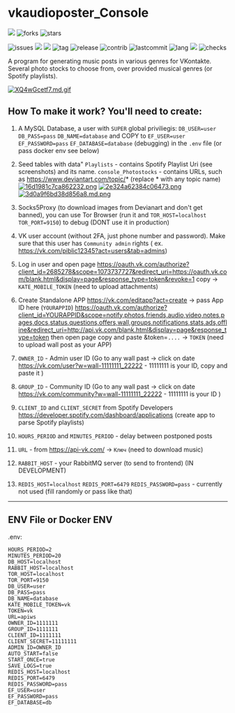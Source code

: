 
# vkaudioposter_Console
![](https://img.shields.io/github/followers/rhiskey?style=social)
![forks](https://img.shields.io/github/forks/rhiskey/vkaudioposter_Console?style=social)
![stars](https://img.shields.io/github/stars/rhiskey/vkaudioposter_Console?style=social)

![issues](https://img.shields.io/github/issues/rhiskey/vkaudioposter_Console)
![](https://img.shields.io/github/issues-closed-raw/rhiskey/vkaudioposter_Console)
![](https://img.shields.io/github/license/rhiskey/vkaudioposter_Console)
![tag](https://img.shields.io/github/v/tag/rhiskey/vkaudioposter_Console)
![release](https://img.shields.io/github/v/release/rhiskey/vkaudioposter_Console)
![contrib](https://img.shields.io/github/contributors/rhiskey/vkaudioposter_Console)
![lastcommit](https://img.shields.io/github/last-commit/rhiskey/vkaudioposter_Console)
![lang](https://img.shields.io/github/languages/count/rhiskey/vkaudioposter_Console)
![](https://img.shields.io/github/commit-activity/m/rhiskey/vkaudioposter_Console)
![checks](https://img.shields.io/github/checks-status/rhiskey/vkaudioposter_Console/main)


A program for generating music posts in various genres for VKontakte.
Several photo stocks to choose from, over provided musical genres (or Spotify playlists).

[![XQ4wGcetf7.md.gif](https://s4.gifyu.com/images/XQ4wGcetf7.md.gif)](https://gifyu.com/image/ZZNO)

## How To make it work? You'll need to create:
1) A MySQL Database, a user with `SUPER` global priviliegis: `DB_USER=user` `DB_PASS=pass` `DB_NAME=database` and COPY to `EF_USER=user` `EF_PASSWORD=pass` `EF_DATABASE=database` (debugging) in the `.env` file (or pass docker env see below)

2) Seed tables with data" `Playlists` - contains Spotify Playlist Uri (see screenshots) and its name.
 `console_Photostocks` - contains URLs, such as https://www.deviantart.com/topic/* (replace * with any topic name)
[![16d1981c7ca862232.png](https://s4.gifyu.com/images/16d1981c7ca862232.png)](https://gifyu.com/image/ZZtZ)
[![2e324a62384c06473.png](https://s4.gifyu.com/images/2e324a62384c06473.png)](https://gifyu.com/image/ZZtV)
[![3d0a9f6bd38d856a8.md.png](https://s4.gifyu.com/images/3d0a9f6bd38d856a8.md.png)](https://gifyu.com/image/ZZ53)

3) Socks5Proxy (to download images from Devianart and don't get banned), you can use Tor Browser (run it and `TOR_HOST=localhost` `TOR_PORT=9150`)  to debug (DONT use it in production)
4) VK user account (without 2FA, just phone number and password). Make sure that this user has `Community admin` rights ( ex. https://vk.com/piblic12345?act=users&tab=admins)
5) Log in user and open page https://oauth.vk.com/authorize?client_id=2685278&scope=1073737727&redirect_uri=https://oauth.vk.com/blank.html&display=page&response_type=token&revoke=1 copy ->  `KATE_MOBILE_TOKEN` (need to upload attachments)
6) Create Standalone APP https://vk.com/editapp?act=create -> pass App ID here (`YOURAPPID`) https://oauth.vk.com/authorize?client_id=YOURAPPID&scope=notify,photos,friends,audio,video,notes,pages,docs,status,questions,offers,wall,groups,notifications,stats,ads,offline&redirect_uri=http://api.vk.com/blank.html&display=page&response_type=token then open page copy and paste &token=`....` -> `TOKEN` (need to upload wall post as your APP)
7) `OWNER_ID` - Admin user ID (Go to any wall past -> click on date https://vk.com/user?w=wall-11111111_22222  - 11111111 is your ID, copy and paste it )
8) `GROUP_ID` - Community ID  (Go to any wall past -> click on date https://vk.com/community?w=wall-11111111_22222  - 11111111 is your ID )
9) `CLIENT_ID` and `CLIENT_SECRET` from Spotify Developers https://developer.spotify.com/dashboard/applications (create app to parse Spotify playlists)
10) `HOURS_PERIOD` and `MINUTES_PERIOD` - delay between postponed posts
11) `URL` - from https://api-vk.com/ -> `Ключ` (need to download music)
12) `RABBIT_HOST` - your RabbitMQ server (to send to frontend) (IN DEVELOPMENT)
13) `REDIS_HOST=localhost` `REDIS_PORT=6479` `REDIS_PASSWORD=pass` - currently not used (fill randomly or pass like that)

***

## ENV File or Docker ENV
.env:
```
HOURS_PERIOD=2
MINUTES_PERIOD=20
DB_HOST=localhost
RABBIT_HOST=localhost
TOR_HOST=localhost
TOR_PORT=9150
DB_USER=user
DB_PASS=pass
DB_NAME=database
KATE_MOBILE_TOKEN=vk
TOKEN=vk
URL=apiws
OWNER_ID=1111111
GROUP_ID=1111111
CLIENT_ID=1111111
CLIENT_SECRET=11111111
ADMIN_ID=OWNER_ID
AUTO_START=false
START_ONCE=true
SAVE_LOGS=true
REDIS_HOST=localhost
REDIS_PORT=6479
REDIS_PASSWORD=pass
EF_USER=user
EF_PASSWORD=pass
EF_DATABASE=db
```
